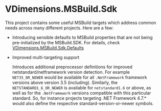 # VDimensions.MSBuild.Sdk

This project contains some useful MSBuild targets which address common needs across many different projects. Here are a few:

- Introducing sensible defaults to MSBuild properties that are not being pre-initialized by the MSBuild.SDK. For details, check [VDimensions.MSBuild.Sdk.Defaults](src/Defaults/readme.md)

- Improved multi-targeting support  

  Introduces additional preprocessor definitions for improved netstandard/netframework version detection. For example `NET35_OR_NEWER` would be available for all `.NetFramework` framework versions above version 3.5 (including). Similarly, the `NETSTANDARD1_6_OR_NEWER` is available for `netstandard1.6` or above, as well as for the `.NetFramework` versions compatible with this particular standard. So, for instance projects targeting .NET Framework 4.7.* would also define the respective standard-version-or-newer symbols.
